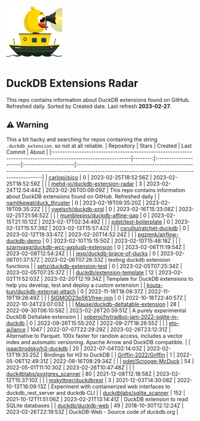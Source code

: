 ![DuckDB Extensions Radar](/img/duckdb_extension_radar.png?raw=true)
# DuckDB Extensions Radar

This repo contains information about DuckDB extensions found on GitHub. Refreshed daily. Sorted by Created date. 
 Last refresh **2023-02-27**.
## ⚠️ Warning
 This a bit hacky and searching for repos containing the string `.duckdb_extension`. so not at all reliable.
| Repository                                                                                                    |   Stars | Created              | Last Commit          | About                                                                                                                                        |
|:--------------------------------------------------------------------------------------------------------------|--------:|:---------------------|:---------------------|:---------------------------------------------------------------------------------------------------------------------------------------------|
| [carlopi/pico](https://github.com/carlopi/pico)                                                               |       0 | 2023-02-25T18:52:56Z | 2023-02-25T18:52:59Z |                                                                                                                                              |
| [mehd-io/duckdb-extension-radar](https://github.com/mehd-io/duckdb-extension-radar)                           |       3 | 2023-02-24T12:54:44Z | 2023-02-26T00:09:09Z | This repo contains information about DuckDB extensions found on GitHub. Refreshed daily                                                      |
| [namitkewat/duck_thruster](https://github.com/namitkewat/duck_thruster)                                       |       0 | 2023-02-19T09:35:20Z | 2023-02-19T09:35:22Z |                                                                                                                                              |
| [ywelsch/duckdb-prql](https://github.com/ywelsch/duckdb-prql)                                                 |       0 | 2023-02-16T15:33:08Z | 2023-02-25T21:56:52Z |                                                                                                                                              |
| [mumblepins/duckdb-affine-gap](https://github.com/mumblepins/duckdb-affine-gap)                               |       0 | 2023-02-15T21:10:12Z | 2023-02-17T02:34:49Z |                                                                                                                                              |
| [pdet/test-boilerplate](https://github.com/pdet/test-boilerplate)                                             |       0 | 2023-02-13T15:57:39Z | 2023-02-13T15:57:42Z |                                                                                                                                              |
| [csruiliu/ratchet-duckdb](https://github.com/csruiliu/ratchet-duckdb)                                         |       0 | 2023-02-12T19:33:47Z | 2023-02-20T14:52:24Z |                                                                                                                                              |
| [pgzmnk/airflow-duckdb-demo](https://github.com/pgzmnk/airflow-duckdb-demo)                                   |       0 | 2023-02-10T15:15:50Z | 2023-02-10T15:48:18Z |                                                                                                                                              |
| [szarnyasg/duckdb-wcc-axplusb-extension](https://github.com/szarnyasg/duckdb-wcc-axplusb-extension)           |       0 | 2023-02-06T11:19:54Z | 2023-02-08T12:54:24Z |                                                                                                                                              |
| [jexp/duckdb-brace-of-ducks](https://github.com/jexp/duckdb-brace-of-ducks)                                   |       0 | 2023-02-06T01:37:57Z | 2023-02-06T07:26:33Z | testing duckdb extension functions                                                                                                           |
| [sehz/duckdb-extension-test](https://github.com/sehz/duckdb-extension-test)                                   |       0 | 2023-02-05T07:25:34Z | 2023-02-05T07:25:37Z |                                                                                                                                              |
| [duckdb/extension-template](https://github.com/duckdb/extension-template)                                     |      12 | 2023-02-02T11:52:03Z | 2023-02-20T12:19:34Z | Template for DuckDB extensions to help you develop, test and deploy a custom extension                                                       |
| [kouta-kun/duckdb-external-attach](https://github.com/kouta-kun/duckdb-external-attach)                       |       0 | 2022-11-19T18:08:37Z | 2022-11-19T19:26:49Z |                                                                                                                                              |
| [SIGMOD23p561/free-join](https://github.com/SIGMOD23p561/free-join)                                           |       0 | 2022-10-18T22:40:57Z | 2022-10-24T23:07:03Z |                                                                                                                                              |
| [Mause/duckdb-deltatable-extension](https://github.com/Mause/duckdb-deltatable-extension)                     |      28 | 2022-09-30T06:10:58Z | 2023-02-26T20:59:51Z | A purely experimental DuckDB Deltalake extension                                                                                             |
| [voberoi/hytradboi-jam-2022-sqlite-in-duckdb](https://github.com/voberoi/hytradboi-jam-2022-sqlite-in-duckdb) |       0 | 2022-09-26T15:55:20Z | 2022-09-27T18:26:55Z |                                                                                                                                              |
| [eto-ai/lance](https://github.com/eto-ai/lance)                                                               |    1047 | 2022-07-07T22:29:29Z | 2023-02-26T23:12:31Z | Alternative to Parquet. 100x faster for random access, includes a vector index and automatic versioning. Apache Arrow and DuckDB compatible. |
| [isaacbrodsky/h3-duckdb](https://github.com/isaacbrodsky/h3-duckdb)                                           |      20 | 2022-07-04T02:14:03Z | 2023-02-13T19:35:25Z | Bindings for H3 to DuckDB                                                                                                                    |
| [Griffin-2022/Griffin](https://github.com/Griffin-2022/Griffin)                                               |       1 | 2022-05-06T12:49:31Z | 2022-08-16T08:29:34Z |                                                                                                                                              |
| [pdet/Scrooge-McDuck](https://github.com/pdet/Scrooge-McDuck)                                                 |      54 | 2022-05-01T11:10:30Z | 2023-02-26T10:47:48Z |                                                                                                                                              |
| [duckdblabs/postgres_scanner](https://github.com/duckdblabs/postgres_scanner)                                 |      80 | 2021-12-08T12:18:58Z | 2023-02-12T15:37:10Z |                                                                                                                                              |
| [mskyttner/duckdbrest](https://github.com/mskyttner/duckdbrest)                                               |       3 | 2021-12-03T14:30:08Z | 2022-10-13T16:09:13Z | Experiment with containerized web interfaces to duckdb_rest_server and duckdb CLI                                                            |
| [duckdblabs/sqlite_scanner](https://github.com/duckdblabs/sqlite_scanner)                                     |     152 | 2021-10-12T11:51:06Z | 2023-02-21T13:14:41Z | DuckDB extension to read SQLite databases                                                                                                    |
| [duckdb/duckdb-web](https://github.com/duckdb/duckdb-web)                                                     |      49 | 2018-10-30T12:12:24Z | 2023-02-26T22:19:53Z | DuckDB-Web - Source code of duckdb.org                                                                                                       |